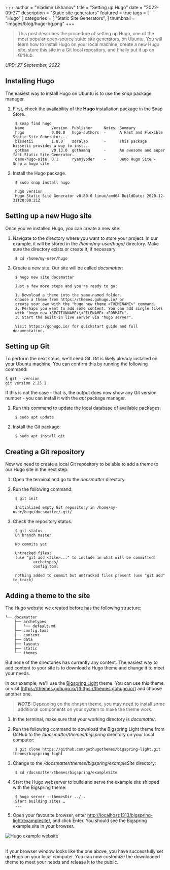 +++
author = "Vladimir Likhanov"
title = "Setting up Hugo"
date = "2022-09-27"
description = "Static site generators"
featured = true
tags = [
    "Hugo"
]
categories = [
    "Static Site Generators",
]
thumbnail = "images/blog/hugo-bg.png"
+++

> This post describes the procedure of setting up Hugo, one of the most popular open-source static site generators, on Ubuntu. You will learn how to install Hugo on your local machine, create a new Hugo site, store this site in a Git local repository, and finally put it up on GitHub.

*UPD: 27 September, 2022*

## Installing Hugo

The easiest way to install Hugo on Ubuntu is to use the *snap* package manager.

1. First, check the availability of the **Hugo** installation package in the Snap Store.

        $ snap find hugo
        Name            Version  Publisher     Notes  Summary
        hugo            0.80.0   hugo-authors  -      A Fast and Flexible Static Site Generator...
        bissetii        1.8.0    zoralab       -      This package bissetii provides a way to inst...
        gotham          v0.13.0  gothamhq      -      An awesome and super fast Static Site Generator.
        demo-hugo-site  0.1      ryanjyoder    -      Demo Hugo Site - Snap a hugo site

2. Install the Hugo package.

        $ sudo snap install hugo

        hugo version
        Hugo Static Site Generator v0.80.0 linux/amd64 BuildDate: 2020-12-31T20:00:21Z

## Setting up a new Hugo site

Once you've installed Hugo, you can create a new site:

1. Navigate to the directory where you want to store your project. In our example, it will be stored in the */home/my-user/hugo/* directory. Make sure the directory exists or create it, if necessary.

        $ cd /home/my-user/hugo

2. Create a new site. Our site will be called *docsmatter*:

        $ hugo new site docsmatter

        Just a few more steps and you're ready to go:

        1. Download a theme into the same-named folder.
        Choose a theme from https://themes.gohugo.io/ or
        create your own with the "hugo new theme <THEMENAME>" command.
        2. Perhaps you want to add some content. You can add single files
        with "hugo new <SECTIONNAME>\<FILENAME>.<FORMAT>".
        3. Start the built-in live server via "hugo server".

        Visit https://gohugo.io/ for quickstart guide and full documentation.


## Setting up Git

To perform the next steps, we'll need Git. Git is likely already installed on your Ubuntu machine. You can confirm this by running the following command:

    $ git --version
    git version 2.25.1

If this is not the case - that is, the output does now show any Git version number - you can install it with the *apt* package manager.

1. Run this command to update the local database of available packages:

        $ sudo apt update

2. Install the Git package:

        $ sudo apt install git

## Creating a Git repository

Now we need to create a local Git repository to be able to add a theme to our Hugo site in the next step:

1. Open the terminal and go to the *docsmatter* directory.

2. Run the following command:

        $ git init

        Initialized empty Git repository in /home/my-user/hugo/docsmatter/.git/

3. Check the repository status.

        $ git status
        On branch master

        No commits yet

        Untracked files:
        (use "git add <file>..." to include in what will be committed)
                archetypes/
                config.toml

        nothing added to commit but untracked files present (use "git add" to track)

## Adding a theme to the site

The Hugo website we created before has the following structure:

    └── docsmatter
        ├── archetypes
        │   └── default.md
        ├── config.toml
        ├── content
        ├── data
        ├── layouts
        ├── static
        └── themes

But none of the directories has currently any content. The easiest way to add content to your site is to download a Hugo theme and change it to meet your needs.

In our example, we'll use the [Bigspring Light](https://github.com/gethugothemes/bigspring-light) theme. You can use this theme or visit [https://themes.gohugo.io/](https://themes.gohugo.io/) and choose another one.

> **_NOTE:_**  Depending on the chosen theme, you may need to install some additional components on your system to make the theme work.

1. In the terminal, make sure that your working directory is *docsmatter*.

2. Run the following command to download the Bigspring Light theme from GitHub to the */docsmatter/themes/bigspring* directory on your local computer:

        $ git clone https://github.com/gethugothemes/bigspring-light.git themes/bigspring-light

3. Change to the */docsmatter/themes/bigspring/exampleSite* directory:

        $ cd /docsmatter/themes/bigspring/exampleSite

4. Start the Hugo webserver to build and serve the example site shipped with the Bigspring theme:

        $ hugo server --themesDir ../..
        Start building sites …
        ...

5. Open your favourite browser, enter [http://localhost:1313/bigspring-light/examplesite/](http://localhost:1313/bigspring-light/examplesite/), and click Enter. You should see the Bigspring example site in your browser.

![Hugo example website](/images/blog/hugo-example-site.png)

<br />If your browser window looks like the one above, you have successfully set up Hugo on your local computer. You can now customize the downloaded theme to meet
your needs and release it to the public.